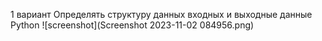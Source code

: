 1 вариант Определять структуру данных входных и выходные данные Python
![screenshot](Screenshot 2023-11-02 084956.png)
